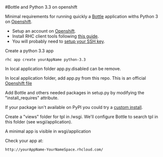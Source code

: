 #Bottle and Python 3.3 on openshift

Minimal requirements for running quickly a [Bottle][1] application withs Python 3 on [Openshift][2].

- Setup an account on [Openshift][2].
- Install RHC client tools following [this guide][3].
- You will probably need to [setup your SSH key][4].

Create a python 3.3 app
```
rhc app create yourAppName python-3.3
```

In local application folder app.py.disabled can be remove.

In local application folder, add app.py from this repo.
This is an official [Openshift file][5]

Add Bottle and others needed packages in setup.py by modifying the "install_requires" attribute.

If your package isn't available on PyPI you could try a [custom install][6].

Create a "views" folder for tpl in /wsgi. We'll configure Bottle to search tpl in this folder (see wsgi/application).

A minimal app is visible in wsgi/application

Check your app at:
```
http://yourAppName-YourNameSpace.rhcloud.com/
```

[1]: http://bottlepy.org/docs/dev/index.html
[2]: https://www.openshift.com/
[3]: https://www.openshift.com/developers/rhc-client-tools-install
[4]: https://www.openshift.com/developers/remote-access#keys
[5]: https://github.com/openshift-quickstart/Bottle-Python3-quickstart/blob/master/app.py
[6]: https://www.openshift.com/forums/openshift/how-to-install-a-custom-python-package

